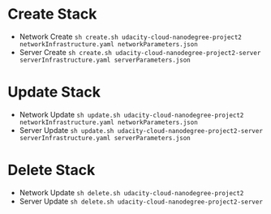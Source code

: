 # Create Stack
- Network Create `sh create.sh udacity-cloud-nanodegree-project2 networkInfrastructure.yaml networkParameters.json`
- Server Create `sh create.sh udacity-cloud-nanodegree-project2-server serverInfrastructure.yaml serverParameters.json`

# Update Stack
- Network Update `sh update.sh udacity-cloud-nanodegree-project2 networkInfrastructure.yaml networkParameters.json`
- Server Update `sh update.sh udacity-cloud-nanodegree-project2-server serverInfrastructure.yaml serverParameters.json`

# Delete Stack
- Network Update `sh delete.sh udacity-cloud-nanodegree-project2`
- Server Update `sh delete.sh udacity-cloud-nanodegree-project2-server`